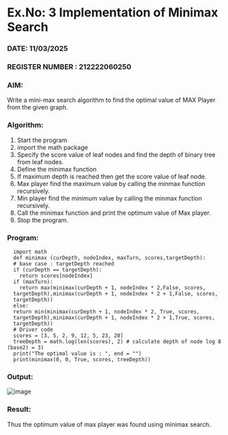# Ex.No: 3  Implementation of Minimax Search
### DATE:  11/03/2025                                                                        
### REGISTER NUMBER : 212222060250
### AIM: 
Write a mini-max search algorithm to find the optimal value of MAX Player from the given graph.
### Algorithm:
1. Start the program
2. import the math package
3. Specify the score value of leaf nodes and find the depth of binary tree from leaf nodes.
4. Define the minimax function
5. If maximum depth is reached then get the score value of leaf node.
6. Max player find the maximum value by calling the minmax function recursively.
7. Min player find the minimum value by calling the minmax function recursively.
8. Call the minimax function  and print the optimum value of Max player.
9. Stop the program. 

### Program:

      import math
      def minimax (curDepth, nodeIndex, maxTurn, scores,targetDepth):
      # base case : targetDepth reached
      if (curDepth == targetDepth):
        return scores[nodeIndex]
      if (maxTurn):
        return max(minimax(curDepth + 1, nodeIndex * 2,False, scores,
      targetDepth),minimax(curDepth + 1, nodeIndex * 2 + 1,False, scores,
      targetDepth))
      else:
      return min(minimax(curDepth + 1, nodeIndex * 2, True, scores,
      targetDepth),minimax(curDepth + 1, nodeIndex * 2 + 1,True, scores,
      targetDepth))
      # Driver code
      scores = [3, 5, 2, 9, 12, 5, 23, 20]
      treeDepth = math.log(len(scores), 2) # calculate depth of node log 8 (base2) = 3)
      print("The optimal value is : ", end = "")
      print(minimax(0, 0, True, scores, treeDepth))



### Output:

![image](https://github.com/user-attachments/assets/348a3b89-c563-47fd-974b-3b63ab06681e)



### Result:
Thus the optimum value of max player was found using minimax search.
